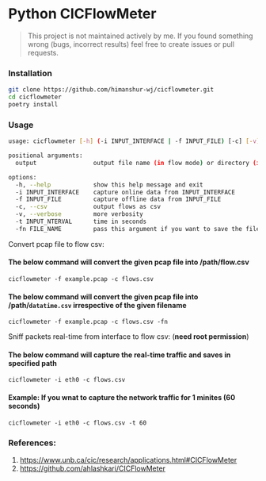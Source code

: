 # Python CICFlowMeter

> This project is not maintained actively by me. If you found something wrong (bugs, incorrect results) feel free to create issues or pull requests.

### Installation

```sh
git clone https://github.com/himanshur-wj/cicflowmeter.git
cd cicflowmeter
poetry install
```

### Usage

```sh
usage: cicflowmeter [-h] (-i INPUT_INTERFACE | -f INPUT_FILE) [-c] [-v] output

positional arguments:
  output                output file name (in flow mode) or directory (in sequence mode)

options:
  -h, --help            show this help message and exit
  -i INPUT_INTERFACE    capture online data from INPUT_INTERFACE
  -f INPUT_FILE         capture offline data from INPUT_FILE
  -c, --csv             output flows as csv
  -v, --verbose         more verbosity
  -t INPUT_NTERVAL      time in seconds
  -fn FILE_NAME         pass this argument if you want to save the file name  as datatime.csv
```


Convert pcap file to flow csv:

#### The below command will convert the given pcap file into /path/flow.csv
```
cicflowmeter -f example.pcap -c flows.csv 
```

#### The below command will convert the given pcap file into /path/`datatime.csv` irrespective of the given filename
```
cicflowmeter -f example.pcap -c flows.csv -fn
```

Sniff packets real-time from interface to flow csv: (**need root permission**)

#### The below command will capture the real-time traffic and saves in specified path
```
cicflowmeter -i eth0 -c flows.csv
```

#### Example: If you wnat to capture the network traffic for 1 minites (60 seconds)
```
cicflowmeter -i eth0 -c flows.csv -t 60
```

### References:

1. https://www.unb.ca/cic/research/applications.html#CICFlowMeter
2. https://github.com/ahlashkari/CICFlowMeter
